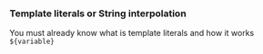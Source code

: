### Template literals or String interpolation

You must already know what is template literals and how it works
``${variable}``